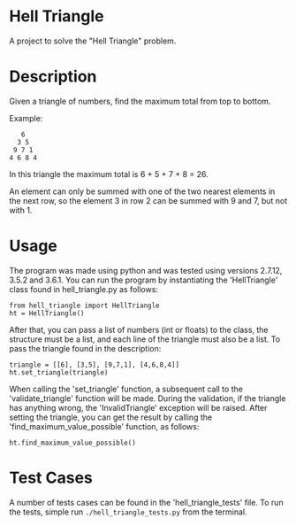 # Hell Triangle
A project to solve the "Hell Triangle" problem.


# Description
Given a triangle of numbers, find the maximum total from top to bottom.

Example:

       6
      3 5
     9 7 1
    4 6 8 4


In this triangle the maximum total is 6 + 5 + 7 + 8 = 26.

An element can only be summed with one of the two nearest elements in the next row, so the element 3 in row 2 can be summed with 9 and 7, but not with 1.


# Usage
The program was made using python and was tested using versions 2.7.12, 3.5.2 and 3.6.1.
You can run the program by instantiating the 'HellTriangle' class found in hell_triangle.py as follows:

    from hell_triangle import HellTriangle
    ht = HellTriangle()

After that, you can pass a list of numbers (int or floats) to the class, the structure must be a list, and each line of the triangle must also be a list.
To pass the triangle found in the description:

    triangle = [[6], [3,5], [9,7,1], [4,6,8,4]]
    ht.set_triangle(triangle)

When calling the 'set_triangle' function, a subsequent call to the 'validate_triangle' function will be made.
During the validation, if the triangle has anything wrong, the 'InvalidTriangle' exception will be raised.
After setting the triangle, you can get the result by calling the 'find_maximum_value_possible' function, as follows:

    ht.find_maximum_value_possible()

# Test Cases

A number of tests cases can be found in the 'hell_triangle_tests' file.
To run the tests, simple run `./hell_triangle_tests.py` from the terminal.
